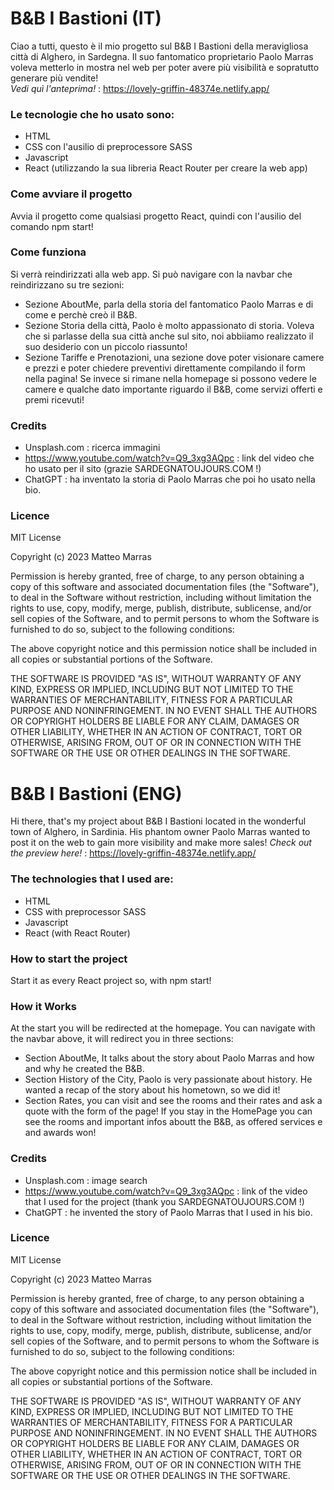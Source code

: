 # B&B I Bastioni (IT)
Ciao a tutti, questo è il mio progetto sul B&B I Bastioni della meravigliosa città di Alghero, in Sardegna.
Il suo fantomatico proprietario Paolo Marras voleva metterlo in mostra nel web per poter avere più visibilità e sopratutto generare più vendite!  
*Vedi quì l'anteprima!* : https://lovely-griffin-48374e.netlify.app/
### Le tecnologie che ho usato sono:
* HTML
* CSS con l'ausilio di preprocessore SASS
* Javascript
* React (utilizzando la sua libreria React Router per creare la web app)
### Come avviare il progetto
Avvia il progetto come qualsiasi progetto React, quindi con l'ausilio del comando npm start!
### Come funziona
Si verrà reindirizzati alla web app. Si può navigare con la navbar che reindirizzano su tre sezioni:
* Sezione AboutMe, parla della storia del fantomatico Paolo Marras e di come e perchè creò il B&B.
* Sezione Storia della città, Paolo è molto appassionato di storia. Voleva che si parlasse della sua città anche sul sito, noi abbiiamo realizzato il suo desiderio con un piccolo riassunto!
* Sezione Tariffe e Prenotazioni, una sezione dove poter visionare camere e prezzi e poter chiedere preventivi direttamente compilando il form nella pagina!
Se invece si rimane nella homepage si possono vedere le camere e qualche dato importante riguardo il B&B, come servizi offerti e premi ricevuti!
### Credits
* Unsplash.com : ricerca immagini
* https://www.youtube.com/watch?v=Q9_3xg3AQpc : link del video che ho usato per il sito (grazie SARDEGNATOUJOURS.COM !)
* ChatGPT : ha inventato la storia di Paolo Marras che poi ho usato nella bio.
### Licence
MIT License

Copyright (c) 2023 Matteo Marras

Permission is hereby granted, free of charge, to any person obtaining a copy
of this software and associated documentation files (the "Software"), to deal
in the Software without restriction, including without limitation the rights
to use, copy, modify, merge, publish, distribute, sublicense, and/or sell
copies of the Software, and to permit persons to whom the Software is
furnished to do so, subject to the following conditions:

The above copyright notice and this permission notice shall be included in all
copies or substantial portions of the Software.

THE SOFTWARE IS PROVIDED "AS IS", WITHOUT WARRANTY OF ANY KIND, EXPRESS OR
IMPLIED, INCLUDING BUT NOT LIMITED TO THE WARRANTIES OF MERCHANTABILITY,
FITNESS FOR A PARTICULAR PURPOSE AND NONINFRINGEMENT. IN NO EVENT SHALL THE
AUTHORS OR COPYRIGHT HOLDERS BE LIABLE FOR ANY CLAIM, DAMAGES OR OTHER
LIABILITY, WHETHER IN AN ACTION OF CONTRACT, TORT OR OTHERWISE, ARISING FROM,
OUT OF OR IN CONNECTION WITH THE SOFTWARE OR THE USE OR OTHER DEALINGS IN THE
SOFTWARE.


# B&B I Bastioni (ENG)
Hi there, that's my project about B&B I Bastioni located in the wonderful town of Alghero, in Sardinia.
His phantom owner Paolo Marras wanted to post it on the web to gain more visibility and make more sales! 
*Check out the preview here!* : https://lovely-griffin-48374e.netlify.app/
### The technologies that I used are:
* HTML
* CSS with preprocessor SASS
* Javascript
* React (with React Router)
### How to start the project
Start it as every React project so, with npm start!
### How it Works
At the start you will be redirected at the homepage. You can navigate with the navbar above, it will redirect you in three sections:
* Section AboutMe, It talks about the story about Paolo Marras and how and why he created the B&B.
* Section History of the City, Paolo is very passionate about history. He wanted a recap of the story about his hometown, so we did it!
* Section Rates, you can visit and see the rooms and their rates and ask a quote with the form of the page!
If you stay in the HomePage you can see the rooms and important infos aboutt the B&B, as offered services e and awards won!
### Credits
* Unsplash.com : image search
* https://www.youtube.com/watch?v=Q9_3xg3AQpc : link of the video that I used for the project (thank you SARDEGNATOUJOURS.COM !)
* ChatGPT : he invented the story of Paolo Marras that I used in his bio.
### Licence
MIT License

Copyright (c) 2023 Matteo Marras

Permission is hereby granted, free of charge, to any person obtaining a copy
of this software and associated documentation files (the "Software"), to deal
in the Software without restriction, including without limitation the rights
to use, copy, modify, merge, publish, distribute, sublicense, and/or sell
copies of the Software, and to permit persons to whom the Software is
furnished to do so, subject to the following conditions:

The above copyright notice and this permission notice shall be included in all
copies or substantial portions of the Software.

THE SOFTWARE IS PROVIDED "AS IS", WITHOUT WARRANTY OF ANY KIND, EXPRESS OR
IMPLIED, INCLUDING BUT NOT LIMITED TO THE WARRANTIES OF MERCHANTABILITY,
FITNESS FOR A PARTICULAR PURPOSE AND NONINFRINGEMENT. IN NO EVENT SHALL THE
AUTHORS OR COPYRIGHT HOLDERS BE LIABLE FOR ANY CLAIM, DAMAGES OR OTHER
LIABILITY, WHETHER IN AN ACTION OF CONTRACT, TORT OR OTHERWISE, ARISING FROM,
OUT OF OR IN CONNECTION WITH THE SOFTWARE OR THE USE OR OTHER DEALINGS IN THE
SOFTWARE.
